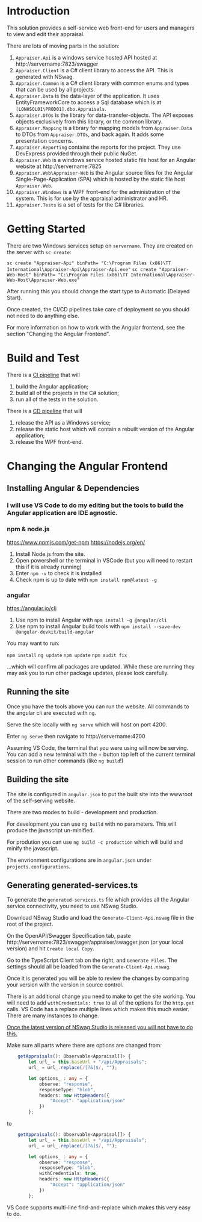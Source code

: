 # Introduction 

This solution provides a self-service web front-end for users and managers to view and edit their appraisal.

There are lots of moving parts in the solution:

1. `Appraiser.Api` is a windows service hosted API hosted at http://servername:7823/swagger
1. `Appraiser.Client` is a C# client library to access the API. This is generated with NSwag.
1. `Appraiser.Common` is a C# client library with common enums and types that can be used by all projects.
1. `Appraiser.Data` is the data-layer of the application. It uses EntityFrameworkCore to access a Sql database which is at `[LONHSQL01\PROD01].dbo.Appraisals`.
1. `Appraiser.DTOs` is the library for data-transfer-objects. The API exposes objects exclusively from this library, or the common library.
1. `Appraiser.Mapping` is a library for mapping models from `Appraiser.Data` to DTOs from `Appraiser.DTOs`, and back again. It adds some presentation concerns.
1. `Appraiser.Reporting` contains the reports for the project. They use DevExpress provided through their public NuGet. 
1. `Appraiser.Web` is a windows service hosted static file host for an Angular website at http://servername:7825
1. `Appraiser.Web\Appraiser-Web` is the Angular source files for the Angular Single-Page-Application (SPA) which is hosted by the static file host `Appraiser.Web`.
1. `Appraiser.Windows` is a WPF front-end for the administration of the system. This is for use by the appraisal administrator and HR.
1. `Appraiser.Tests` is a set of tests for the C# libraries.

# Getting Started

There are two Windows services setup on `servername`. They are created on the server with `sc create`:

`sc create "Appraiser-Api" binPath= "C:\Program Files (x86)\TT International\Appraiser-Api\Appraiser-Api.exe"`
`sc create "Appraiser-Web-Host" binPath= "C:\Program Files (x86)\TT International\Appraiser-Web-Host\Appraiser-Web.exe"`

After running this you should change the start type to Automatic (Delayed Start).

Once created, the CI/CD pipelines take care of deployment so you should not need to do anything else.

For more information on how to work with the Angular frontend, see the section "Changing the Angular Frontend".

# Build and Test

There is a [CI pipeline](http://lonhgit01:8080/tfs/Main/Appraiser/_build?definitionId=11) that will 

1. build the Angular application;
1. build all of the projects in the C# solution;
1. run all of the tests in the solution.

There is a [CD pipeline](http://lonhgit01:8080/tfs/Main/Appraiser/_release?view=mine&definitionId=1) that will

1. release the API as a Windows service;
1. release the static host which will contain a rebuilt version of the Angular application;
1. release the WPF front-end.

# Changing the Angular Frontend

## Installing Angular & Dependencies

### I will use VS Code to do my editing but the tools to build the Angular application are IDE agnostic.

### npm & node.js

https://www.npmjs.com/get-npm
https://nodejs.org/en/

1. Install Node.js from the site.
1. Open powershell or the terminal in VSCode (but you will need to restart this if it is already running)
1. Enter `npm -v` to check it is installed
1. Check npm is up to date with `npm install npm@latest -g`

### angular

https://angular.io/cli

1. Use npm to install Angular with `npm install -g @angular/cli`
2. Use npm to install Angular build tools with `npm install --save-dev @angular-devkit/build-angular`

You may want to run:

`npm install`
`ng update`
`npm update`
`npm audit fix`

...which will confirm all packages are updated. While these are running they may ask you to run other package updates, please look carefully.

## Running the site

Once you have the tools above you can run the website. All commands to the angular cli are executed with `ng`.

Serve the site locally with `ng serve` which will host on port 4200. 

Enter `ng serve` then navigate to http://servername:4200

Assuming VS Code, the terminal that you were using will now be serving. You can add a new terminal with the + button top left of the current terminal session to run other commands (like `ng build`!)

## Building the site

The site is configured in `angular.json` to put the built site into the wwwroot of the self-serving website.

There are two modes to build - development and production.

For development you can use `ng build` with no parameters. This will produce the javascript un-minified.

For prodution you can use `ng build -c production` which will build and minify the javascript.

The envrionment configurations are in `angular.json` under `projects.configurations`.

## Generating generated-services.ts

To generate the `generated-services.ts` file which provides all the Angular service connectivity, you need to use NSwag Studio.

Download NSwag Studio and load the `Generate-Client-Api.nswag` file in the root of the project. 

On the OpenAPI/Swagger Specification tab, paste http://servername:7823/swagger/appraiser/swagger.json (or your local version) and hit `Create local Copy`.

Go to the TypeScript Client tab on the right, and `Generate Files`. The settings should all be loaded from the `Generate-Client-Api.nswag`.

Once it is generated you will be able to review the changes by comparing your version with the version in source control. 

There is an additional change you need to make to get the site working. You will need to add `withCredentials: true` to all of the options for the `http.get` calls. VS Code has a replace multiple lines which makes this much easier. There are many instances to change.

[Once the latest version of NSwag Studio is released you will not have to do this.](https://github.com/RicoSuter/NSwag/pull/2538)

Make sure all parts where there are options are changed from:

```ts
    getAppraisals(): Observable<Appraisal[]> {
        let url_ = this.baseUrl + "/api/Appraisals";
        url_ = url_.replace(/[?&]$/, "");

        let options_ : any = {
            observe: "response",
            responseType: "blob",
            headers: new HttpHeaders({
                "Accept": "application/json"
            })
        };
```
to
```ts
    getAppraisals(): Observable<Appraisal[]> {
        let url_ = this.baseUrl + "/api/Appraisals";
        url_ = url_.replace(/[?&]$/, "");

        let options_ : any = {
            observe: "response",
            responseType: "blob",
            withCredentials: true,
            headers: new HttpHeaders({
                "Accept": "application/json"
            })
        };
```
VS Code supports multi-line find-and-replace which makes this very easy to do.
